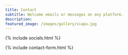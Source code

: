 ```yaml
---
title: Contact
subtitle: Welcome emails or messages on any platform.
description: 
featured_image: /images/gallery/xiapu.jpg
---
```


{% include socials.html %}

{% include contact-form.html %}

